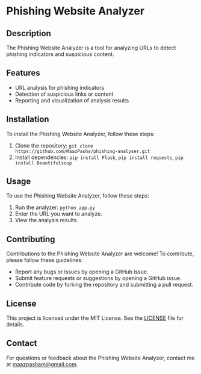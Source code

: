 # Phishing Website Analyzer

## Description
The Phishing Website Analyzer is a tool for analyzing URLs to detect phishing indicators and suspicious content.

## Features
- URL analysis for phishing indicators
- Detection of suspicious links or content
- Reporting and visualization of analysis results

## Installation
To install the Phishing Website Analyzer, follow these steps:
1. Clone the repository: `git clone https://github.com/MaazPasha/phishing-analyser.git`
2. Install dependencies: `pip install Flask`, `pip install requests`, `pip install Beautifulsoup`


## Usage
To use the Phishing Website Analyzer, follow these steps:
1. Run the analyzer: `python app.py`
2. Enter the URL you want to analyze.
3. View the analysis results.

## Contributing
Contributions to the Phishing Website Analyzer are welcome! To contribute, please follow these guidelines:
- Report any bugs or issues by opening a GitHub issue.
- Submit feature requests or suggestions by opening a GitHub issue.
- Contribute code by forking the repository and submitting a pull request.

## License
This project is licensed under the MIT License. See the [LICENSE](LICENSE) file for details.

## Contact
For questions or feedback about the Phishing Website Analyzer, contact me at [maazpasham@gmail.com](mailto:maazpasham@gmail.com).

